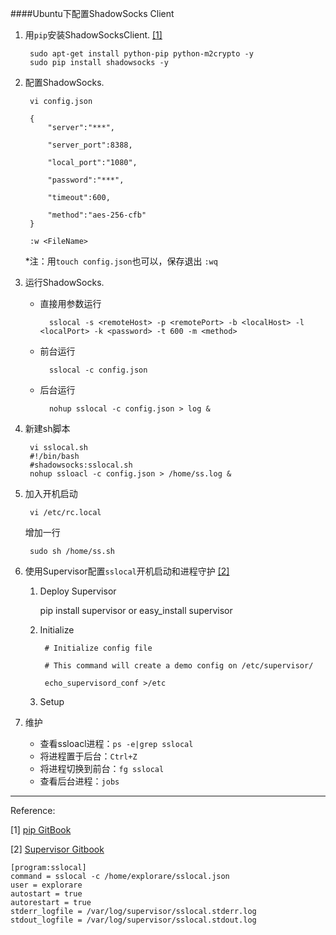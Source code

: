 ####Ubuntu下配置ShadowSocks Client

1. 用`pip`安装ShadowSocksClient. [[1]](#1)

		sudo apt-get install python-pip python-m2crypto -y
		sudo pip install shadowsocks -y

2. 配置ShadowSocks.

		vi config.json

		{
			"server":"***",

       	 	"server_port":8388,

       		"local_port":"1080",

       		"password":"***",

        	"timeout":600,

        	"method":"aes-256-cfb"
		}

		:w <FileName>


	*注：用`touch config.json`也可以，保存退出 `:wq`


3. 运行ShadowSocks.
	- 直接用参数运行

			sslocal -s <remoteHost> -p <remotePort> -b <localHost> -l <localPort> -k <password> -t 600 -m <method>

	- 前台运行

			sslocal -c config.json

	- 后台运行

			nohup sslocal -c config.json > log &

4. 新建sh脚本

		vi sslocal.sh
		#!/bin/bash
		#shadowsocks:sslocal.sh
		nohup ssloacl -c config.json > /home/ss.log &

5. 加入开机启动

		vi /etc/rc.local

	增加一行

		sudo sh /home/ss.sh

6. 使用Supervisor配置`sslocal`开机启动和进程守护 [[2]](#2)

	1. Deploy Supervisor

		pip install supervisor
		or
		easy_install supervisor

	2. Initialize

			# Initialize config file

			# This command will create a demo config on /etc/supervisor/

			echo_supervisord_conf >/etc

	3. Setup 




7. 维护
	- 查看ssloacl进程：`ps -e|grep sslocal`
	- 将进程置于后台：`Ctrl+Z`
	- 将进程切换到前台：`fg sslocal`
	- 查看后台进程：`jobs`

___
Reference:

<a id="1">[1]</a> [pip GitBook](https://pip.pypa.io/en/latest/installing/)

<a id="2">[2]</a> [Supervisor Gitbook](http://supervisord.org/)


	[program:sslocal]
	command = sslocal -c /home/explorare/sslocal.json
	user = explorare
	autostart = true
	autorestart = true
	stderr_logfile = /var/log/supervisor/sslocal.stderr.log
	stdout_logfile = /var/log/supervisor/sslocal.stdout.log
